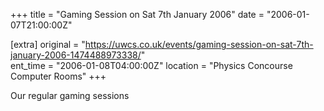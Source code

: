 +++
title = "Gaming Session on Sat 7th January 2006"
date = "2006-01-07T21:00:00Z"

[extra]
original = "https://uwcs.co.uk/events/gaming-session-on-sat-7th-january-2006-1474488973338/"    
ent_time = "2006-01-08T04:00:00Z"
location = "Physics Concourse Computer Rooms"
+++

Our regular gaming sessions

